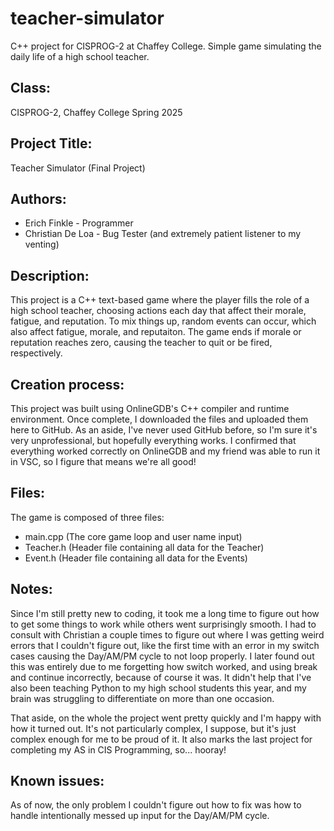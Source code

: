 # teacher-simulator
C++ project for CISPROG-2 at Chaffey College. Simple game simulating the daily life of a high school teacher.

## Class:
CISPROG-2, Chaffey College Spring 2025

## Project Title:
Teacher Simulator (Final Project)

## Authors:
 - Erich Finkle - Programmer
 - Christian De Loa - Bug Tester (and extremely patient listener to my venting)

## Description:
This project is a C++ text-based game where the player fills the role of a high school teacher, choosing actions each day that affect their morale, fatigue, and reputation.
To mix things up, random events can occur, which also affect fatigue, morale, and reputaiton.  The game ends if morale or reputation reaches zero, causing the teacher to quit or be fired, respectively.

## Creation process:
This project was built using OnlineGDB's C++ compiler and runtime environment. Once complete, I downloaded the files and uploaded them here to GitHub.
As an aside, I've never used GitHub before, so I'm sure it's very unprofessional, but hopefully everything works.
I confirmed that everything worked correctly on OnlineGDB and my friend was able to run it in VSC, so I figure that means we're all good!

## Files:
The game is composed of three files:
- main.cpp (The core game loop and user name input)
- Teacher.h (Header file containing all data for the Teacher)
- Event.h (Header file containing all data for the Events)

## Notes:
Since I'm still pretty new to coding, it took me a long time to figure out how to get some things to work while others went surprisingly smooth. 
I had to consult with Christian a couple times to figure out where I was getting weird errors that I couldn't figure out, like the first time with an error in my switch cases causing the Day/AM/PM cycle to not loop properly.
I later found out this was entirely due to me forgetting how switch worked, and using break and continue incorrectly, because of course it was.
It didn't help that I've also been teaching Python to my high school students this year, and my brain was struggling to differentiate on more than one occasion.

  That aside, on the whole the project went pretty quickly and I'm happy with how it turned out. It's not particularly complex, I suppose, but it's just complex enough for me to be proud of it.
  It also marks the last project for completing my AS in CIS Programming, so... hooray!

## Known issues:
As of now, the only problem I couldn't figure out how to fix was how to handle intentionally messed up input for the Day/AM/PM cycle. 
